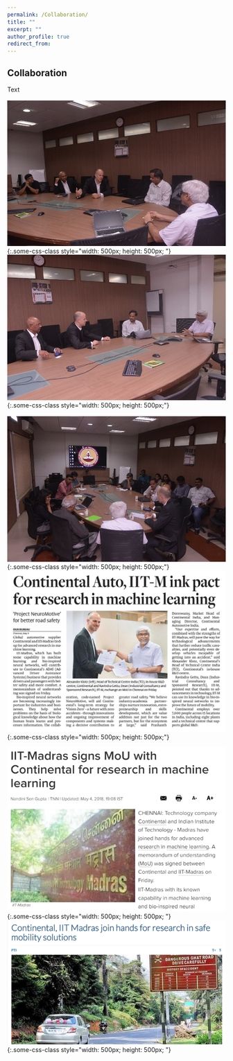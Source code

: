 ```yaml
---
permalink: /Collaboration/
title: ""
excerpt: ""
author_profile: true
redirect_from: 
---
```

## Collaboration
Text
<br><br>
![test](1.jpg){:.some-css-class style="width: 500px; height: 500px; "} 
&nbsp;&nbsp;&nbsp;&nbsp;&nbsp;&nbsp;&nbsp;&nbsp;&nbsp;&nbsp;&nbsp;&nbsp;&nbsp;&nbsp;
![test](2.jpg){:.some-css-class style="width: 500px; height: 500px;"}
<br><br>
![test](3.jpg){:.some-css-class style="width: 500px; height: 500px;"}
&nbsp;&nbsp;&nbsp;&nbsp;&nbsp;&nbsp;&nbsp;&nbsp;&nbsp;&nbsp;&nbsp;&nbsp;&nbsp;&nbsp;
![test](4.jpg){:.some-css-class style="width: 500px; height: 500px;"}

![test](a.png){:.some-css-class style="width: 500px; height: 500px; "} 
![test](b.png){:.some-css-class style="width: 500px; height: 500px; "}

